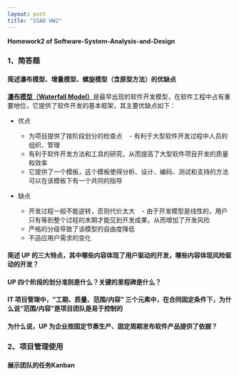 ```yaml
---
layout: post
title: "SSAD HW2"
---
```

<b>Homework2 of Software-System-Analysis-and-Design</b>

### 1、简答题
#### 简述瀑布模型、增量模型、螺旋模型（含原型方法）的优缺点
[__瀑布模型（Waterfall Model）__](https://en.wikipedia.org/wiki/Waterfall_model)是最早出现的软件开发模型，在软件工程中占有重要地位，它提供了软件开发的基本框架，其主要优缺点如下：

- 优点
    - 为项目提供了按阶段划分的检查点
    - 有利于大型软件开发过程中人员的组织、管理   
    - 有利于软件开发方法和工具的研究，从而提高了大型软件项目开发的质量和效率      
    - 它提供了一个模板，这个模板使得分析、设计、编码、测试和支持的方法可以在该模板下有一个共同的指导
    
- 缺点
    - 开发过程一般不能逆转，否则代价太大
    - 由于开发模型是线性的，用户只有等到整个过程的末期才能见到开发成果，从而增加了开发风险 
    - 严格的分级导致了该模型的自由度降低  
    - 不适应用户需求的变化
          
#### 简述 UP 的三大特点，其中哪些内容体现了用户驱动的开发，哪些内容体现风险驱动的开发？
    
#### UP 四个阶段的划分准则是什么？关键的里程碑是什么？

#### IT 项目管理中，“工期、质量、范围/内容” 三个元素中，在合同固定条件下，为什么说“范围/内容”是项目团队是易于控制的

#### 为什么说，UP 为企业按固定节奏生产、固定周期发布软件产品提供了依据？



### 2、项目管理使用
#### 展示团队的任务Kanban



